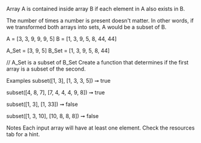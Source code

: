 Array A is contained inside array B if each element in A also exists in B.

The number of times a number is present doesn't matter. In other words, if we transformed both arrays into sets, A would be a subset of B.

A = [3, 3, 9, 9, 9, 5]
B = [1, 3, 9, 5, 8, 44, 44]

A_Set = [3, 9, 5]
B_Set = [1, 3, 9, 5, 8, 44]

// A_Set is a subset of B_Set
Create a function that determines if the first array is a subset of the second.

Examples
subset([1, 3], [1, 3, 3, 5]) ➞ true

subset([4, 8, 7], [7, 4, 4, 4, 9, 8]) ➞ true

subset([1, 3], [1, 33]) ➞ false

subset([1, 3, 10], [10, 8, 8, 8]) ➞ false

Notes
Each input array will have at least one element.
Check the resources tab for a hint.